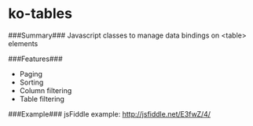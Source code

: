 ko-tables
=========

###Summary###
Javascript classes to manage data bindings on &lt;table> elements

###Features###
+ Paging
+ Sorting
+ Column filtering
+ Table filtering
  
###Example###
jsFiddle example:
http://jsfiddle.net/E3fwZ/4/
